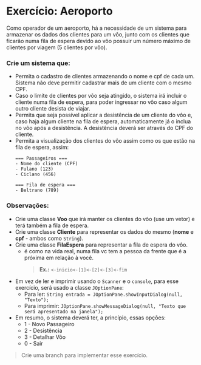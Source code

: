 # Exercício: Aeroporto

Como operador de um aeroporto, há a necessidade de um sistema para armazenar os dados dos clientes para um vôo, junto com os clientes que ficarão numa fila de espera devido ao vôo possuir um número máximo de clientes por viagem (5 clientes por vôo).

### Crie um sistema que:

- Permita o cadastro de clientes armazenando o nome e cpf de cada um. Sistema não deve permitir cadastrar mais de um cliente com o mesmo CPF.
- Caso o limite de clientes por vôo seja atingido, o sistema irá incluir o cliente numa fila de espera, para poder ingressar no vôo caso algum outro cliente desista de viajar.
- Permita que seja possível aplicar a desistência de um cliente do vôo e, caso haja algum cliente na fila de espera, automaticamente já o inclua no vôo após a desistência. A desistência deverá ser através do CPF do cliente.
- Permita a visualização dos clientes do vôo assim como os que estão na fila de espera, assim:
  ```
  === Passageiros ===
  - Nome do cliente (CPF)
  - Fulano (123)
  - Ciclano (456)
  
  === Fila de espera ===
  - Beltrano (789)
  ```

### Observações:
- Crie uma classe **Voo** que irá manter os clientes do vôo (use um vetor) e terá também a fila de espera.
- Crie uma classe **Cliente** para representar os dados do mesmo (**nome** e **cpf** - ambos como `String`).
- Crie uma classe **FilaEspera** para representar a fila de espera do vôo.
  - é como na vida real, numa fila vc tem a pessoa da frente que é a próxima em relação à você.
    >   **Ex.:** `<-inicio<-[1]<-[2]<-[3]<-fim`
- Em vez de ler e imprimir usando o `Scanner` e o `console`, para esse exercício, será usado a classe `JOptionPane`:
  - Para ler: `String entrada = JOptionPane.showInputDialog(null, "Texto");`
  - Para imprimir: `JOptionPane.showMessageDialog(null, "Texto que será apresentado na janela");`
- Em resumo, o sistema deverá ter, a princípio, essas opções:
  - 1 - Novo Passageiro
  - 2 - Desistência
  - 3 - Detalhar Vôo
  - 0 - Sair

> Crie uma branch para implementar esse exercício.

